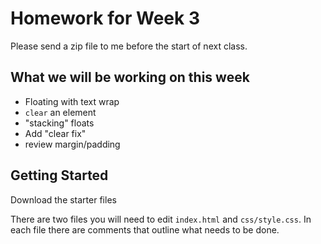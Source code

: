 # Homework for Week 3

Please send a zip file to me before the start of next class.

## What we will be working on this week
* Floating with text wrap
* `clear` an element 
* "stacking" floats
* Add "clear fix"
* review margin/padding

## Getting Started

Download the starter files

There are two files you will need to edit `index.html` and `css/style.css`.  In each file there are comments that outline what needs to be done.

